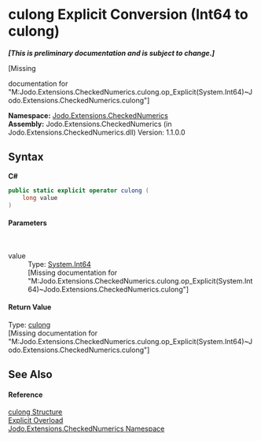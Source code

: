 # culong&nbsp;Explicit Conversion (Int64 to culong)
 _**\[This is preliminary documentation and is subject to change.\]**_

\[Missing <summary> documentation for "M:Jodo.Extensions.CheckedNumerics.culong.op_Explicit(System.Int64)~Jodo.Extensions.CheckedNumerics.culong"\]

**Namespace:**&nbsp;<a href="N_Jodo_Extensions_CheckedNumerics">Jodo.Extensions.CheckedNumerics</a><br />**Assembly:**&nbsp;Jodo.Extensions.CheckedNumerics (in Jodo.Extensions.CheckedNumerics.dll) Version: 1.1.0.0

## Syntax

**C#**<br />
``` C#
public static explicit operator culong (
	long value
)
```


#### Parameters
&nbsp;<dl><dt>value</dt><dd>Type: <a href="https://docs.microsoft.com/dotnet/api/system.int64" target="_blank" rel="noopener noreferrer">System.Int64</a><br />\[Missing <param name="value"/> documentation for "M:Jodo.Extensions.CheckedNumerics.culong.op_Explicit(System.Int64)~Jodo.Extensions.CheckedNumerics.culong"\]</dd></dl>

#### Return Value
Type: <a href="T_Jodo_Extensions_CheckedNumerics_culong">culong</a><br />\[Missing <returns> documentation for "M:Jodo.Extensions.CheckedNumerics.culong.op_Explicit(System.Int64)~Jodo.Extensions.CheckedNumerics.culong"\]

## See Also


#### Reference
<a href="T_Jodo_Extensions_CheckedNumerics_culong">culong Structure</a><br /><a href="Overload_Jodo_Extensions_CheckedNumerics_culong_op_Explicit">Explicit Overload</a><br /><a href="N_Jodo_Extensions_CheckedNumerics">Jodo.Extensions.CheckedNumerics Namespace</a><br />